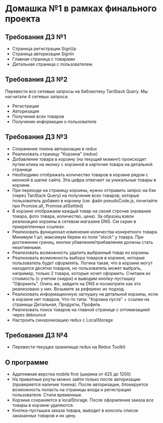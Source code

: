 # Домашка №1 в рамках финального проекта

## Требования ДЗ №1

- Страница регистрации SignUp
- Страница авторизации SignIn
- Главная страница с товарами
- Детальная страница с пользователем

## Требования ДЗ №2

Перевести все сетевые запросы  на библиотеку TanStack Query.
Мы насчитали 4 сетевых запроса:

- Регистрация
- Авторизация
- Получения всех товаров
- Получение информации о пользователе

## Требования ДЗ №3

- Сохранение токена авторизации в redux
- Реализовать страницу "Корзина" (redux)
- Добавление товара в корзину (на текущий момент) происходит путем клика на иконку с корзиной в карточке товара на детальной странице
- Необходимо отображать количество товаров в корзине рядом с иконкой в шапке сайта. Эта цифра отвечает за уникальные товары в корзине.
- При переходе на страницу корзины, нужно отправить запрос на бэк (через TanStack Query) на получение всех товаров, которые пользователь добавил в корзину (см. файл pseudoCode.js, почитайте про Promise.all, Promise.allSettled)
- В корзине отображаем каждый товар на своей строчке (название товара, фото товара, количество, цена). За образец взяли реализацию корзины в сетевом магазине DNS. См скрин в прикрепленных ссылках.
- Реализовать функционал изменения количества конкретного товара. Минимум 1 шт, максимум берем из поля "stock" у товара. При достижении границ, кнопки убавления/прибавления должны стать неактивными.
- Реализовать возможность удалить выбранный товар из корзины
- Реализовать возможность выбора товаров в корзине, которые пользователь будет оформлять. Логика такая, что в корзине могут находится десятки товаров, но пользователь может выбрать, например, только 2 товара, которые хочет оформить. Считаем их стоимость (с учетом скидок) и выводим кнопку-пустышку "Оформить".  Опять же, зайдите на DNS и посмотрите как это реализовано у них. Возьмите за референс их подход.
- Реализовать информационную заглушку на детальной корзины, если в корзине нет товаров. Что-то типа: "Корзина пуста" + ссылки на страницы Детальная, Продукты, Профиль
- Реализовать поиск товаров на главной странице с оптимизацией через debounce
- Настроить синхронизацию redux с LocalStorage

## Требования ДЗ №4

- Перевести текущее хранилище redux на Redux Toolkit

## О программе

- Адаптивная верстка mobile first (ширина от 425 до 1200)
- На приватные роуты можно зайти только после авторизации (проверяется наличие токена). После авторизации, блокируется возможность попасть на страницы входа и регистрации пользователя. Стили временные. 
- Корзина сохраняется в localStorage. После оформления заказа все товары в корзине удаляются. 
- Кнопка-пустышка заказа товара, выводит в консоль список заказанных товаров и их цену.